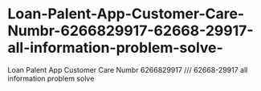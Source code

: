 # Loan-Palent-App-Customer-Care-Numbr-6266829917-62668-29917-all-information-problem-solve-
Loan Palent App Customer Care Numbr 6266829917 /// 62668-29917 all information problem solve 
